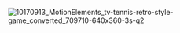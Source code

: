 ![10170913_MotionElements_tv-tennis-retro-style-game_converted_709710-640x360-3s-q2](https://github.com/JustinMalK/JustinMalK/assets/158024706/ccc7df54-c463-4e50-9ec1-5f0da58f2b03)
